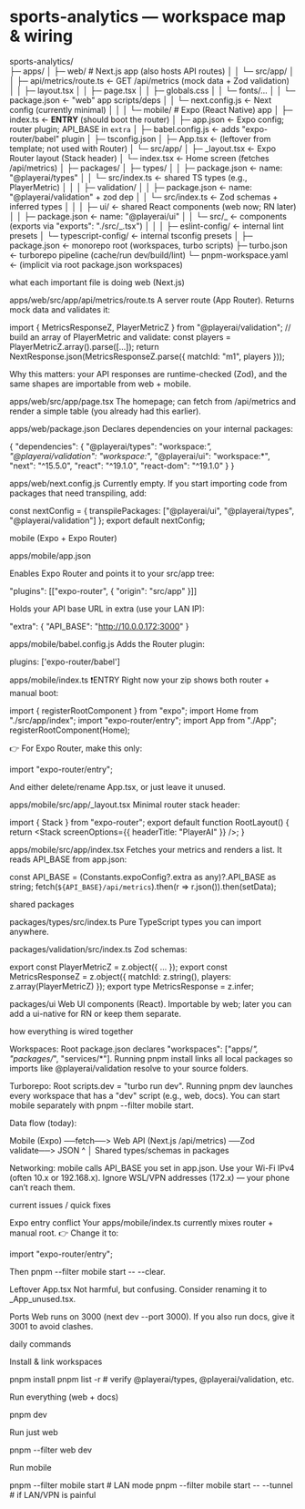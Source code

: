 # sports-analytics — workspace map & wiring

sports-analytics/<br>
├─ apps/
│ ├─ web/ # Next.js app (also hosts API routes)
│ │ └─ src/app/
│ │ ├─ api/metrics/route.ts ← GET /api/metrics (mock data + Zod validation)
│ │ ├─ layout.tsx
│ │ ├─ page.tsx
│ │ ├─ globals.css
│ │ └─ fonts/...
│ │ └─ package.json ← "web" app scripts/deps
│ │ └─ next.config.js ← Next config (currently minimal)
│ │
│ └─ mobile/ # Expo (React Native) app
│ ├─ index.ts ← **ENTRY** (should boot the router)
│ ├─ app.json ← Expo config; router plugin; API_BASE in `extra`
│ ├─ babel.config.js ← adds "expo-router/babel" plugin
│ ├─ tsconfig.json
│ ├─ App.tsx ← (leftover from template; not used with Router)
│ └─ src/app/
│ ├─ \_layout.tsx ← Expo Router layout (Stack header)
│ └─ index.tsx ← Home screen (fetches /api/metrics)
│
├─ packages/
│ ├─ types/
│ │ ├─ package.json ← name: "@playerai/types"
│ │ └─ src/index.ts ← shared TS types (e.g., PlayerMetric)
│ │
│ ├─ validation/
│ │ ├─ package.json ← name: "@playerai/validation" + zod dep
│ │ └─ src/index.ts ← Zod schemas + inferred types
│ │
│ ├─ ui/ ← shared React components (web now; RN later)
│ │ ├─ package.json ← name: "@playerai/ui"
│ │ └─ src/_ ← components (exports via "exports": "./src/_.tsx")
│ │
│ ├─ eslint-config/ ← internal lint presets
│ └─ typescript-config/ ← internal tsconfig presets
│
├─ package.json ← monorepo root (workspaces, turbo scripts)
├─ turbo.json ← turborepo pipeline (cache/run dev/build/lint)
└─ pnpm-workspace.yaml ← (implicit via root package.json workspaces)

what each important file is doing
web (Next.js)

apps/web/src/app/api/metrics/route.ts
A server route (App Router). Returns mock data and validates it:

import { MetricsResponseZ, PlayerMetricZ } from "@playerai/validation";
// build an array of PlayerMetric and validate:
const players = PlayerMetricZ.array().parse([...]);
return NextResponse.json(MetricsResponseZ.parse({ matchId: "m1", players }));

Why this matters: your API responses are runtime-checked (Zod), and the same shapes are importable from web + mobile.

apps/web/src/app/page.tsx
The homepage; can fetch from /api/metrics and render a simple table (you already had this earlier).

apps/web/package.json
Declares dependencies on your internal packages:

{
"dependencies": {
"@playerai/types": "workspace:_",
"@playerai/validation": "workspace:_",
"@playerai/ui": "workspace:\*",
"next": "^15.5.0", "react": "^19.1.0", "react-dom": "^19.1.0"
}
}

apps/web/next.config.js
Currently empty. If you start importing code from packages that need transpiling, add:

const nextConfig = { transpilePackages: ["@playerai/ui", "@playerai/types", "@playerai/validation"] };
export default nextConfig;

mobile (Expo + Expo Router)

apps/mobile/app.json

Enables Expo Router and points it to your src/app tree:

"plugins": [["expo-router", { "origin": "src/app" }]]

Holds your API base URL in extra (use your LAN IP):

"extra": { "API_BASE": "http://10.0.0.172:3000" }

apps/mobile/babel.config.js
Adds the Router plugin:

plugins: ['expo-router/babel']

apps/mobile/index.ts ❗️ENTRY
Right now your zip shows both router + manual boot:

import { registerRootComponent } from "expo";
import Home from "./src/app/index";
import "expo-router/entry";
import App from "./App";
registerRootComponent(Home);

👉 For Expo Router, make this only:

import "expo-router/entry";

And either delete/rename App.tsx, or just leave it unused.

apps/mobile/src/app/\_layout.tsx
Minimal router stack header:

import { Stack } from "expo-router";
export default function RootLayout() {
return <Stack screenOptions={{ headerTitle: "PlayerAI" }} />;
}

apps/mobile/src/app/index.tsx
Fetches your metrics and renders a list. It reads API_BASE from app.json:

const API_BASE = (Constants.expoConfig?.extra as any)?.API_BASE as string;
fetch(`${API_BASE}/api/metrics`).then(r => r.json()).then(setData);

shared packages

packages/types/src/index.ts
Pure TypeScript types you can import anywhere.

packages/validation/src/index.ts
Zod schemas:

export const PlayerMetricZ = z.object({ ... });
export const MetricsResponseZ = z.object({ matchId: z.string(), players: z.array(PlayerMetricZ) });
export type MetricsResponse = z.infer<typeof MetricsResponseZ>;

packages/ui
Web UI components (React). Importable by web; later you can add a ui-native for RN or keep them separate.

how everything is wired together

Workspaces: Root package.json declares "workspaces": ["apps/*", "packages/*", "services/*"].
Running pnpm install links all local packages so imports like @playerai/validation resolve to your source folders.

Turborepo: Root scripts.dev = "turbo run dev".
Running pnpm dev launches every workspace that has a "dev" script (e.g., web, docs).
You can start mobile separately with pnpm --filter mobile start.

Data flow (today):

Mobile (Expo) ──fetch──> Web API (Next.js /api/metrics) ──Zod validate──> JSON
^
│
Shared types/schemas in packages

Networking: mobile calls API_BASE you set in app.json. Use your Wi-Fi IPv4 (often 10.x or 192.168.x). Ignore WSL/VPN addresses (172.x) — your phone can’t reach them.

current issues / quick fixes

Expo entry conflict
Your apps/mobile/index.ts currently mixes router + manual root.
👉 Change it to:

import "expo-router/entry";

Then pnpm --filter mobile start -- --clear.

Leftover App.tsx
Not harmful, but confusing. Consider renaming it to \_App_unused.tsx.

Ports
Web runs on 3000 (next dev --port 3000). If you also run docs, give it 3001 to avoid clashes.

daily commands

Install & link workspaces

pnpm install
pnpm list -r # verify @playerai/types, @playerai/validation, etc.

Run everything (web + docs)

pnpm dev

Run just web

pnpm --filter web dev

Run mobile

pnpm --filter mobile start # LAN mode
pnpm --filter mobile start -- --tunnel # if LAN/VPN is painful
